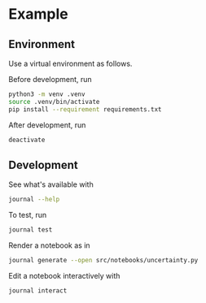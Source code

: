 # Example

## Environment

Use a virtual environment as follows.

Before development, run

```bash
python3 -m venv .venv
source .venv/bin/activate
pip install --requirement requirements.txt
```

After development, run

```bash
deactivate
```

## Development

See what's available with

```bash
journal --help
```

To test, run

```bash
journal test
```

Render a notebook as in

```bash
journal generate --open src/notebooks/uncertainty.py
```

Edit a notebook interactively with

```bash
journal interact
```
